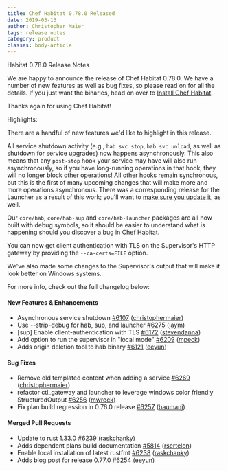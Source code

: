 ```yaml
---
title: Chef Habitat 0.78.0 Released
date: 2019-03-13
author: Christopher Maier
tags: release notes
category: product
classes: body-article
---
```


Habitat 0.78.0 Release Notes

We are happy to announce the release of Chef Habitat 0.78.0. We have a number of new features as well
as bug fixes, so please read on for all the details. If you just want the binaries, head on over to
[Install Chef Habitat](https://www.habitat.sh/docs/install-habitat/install-cli).

Thanks again for using Chef Habitat!

Highlights:

There are a handful of new features we'd like to highlight in this release.

All service shutdown activity (e.g., `hab svc stop`, `hab svc unload`, as well as shutdown for service upgrades) now happens asynchronously. This also means that any `post-stop` hook your service may have will also run asynchronously, so if you have long-running operations in that hook, they will no longer block other operations! All other hooks remain synchronous, but this is the first of many upcoming changes that will make more and more operations asynchronous. There was a corresponding release for the Launcher as a result of this work; you'll want to [make sure you update it](https://www.habitat.sh/docs/glossary/launcher), as well.

Our `core/hab`, `core/hab-sup` and `core/hab-launcher` packages are all now built with debug symbols, so it should be easier to understand what is happening should you discover a bug in Chef Habitat.

You can now get client authentication with TLS on the Supervisor's HTTP gateway by providing the `--ca-certs=FILE` option.

We've also made some changes to the Supervisor's output that will make it look better on Windows systems.

For more info, check out the full changelog below:

#### New Features & Enhancements
- Asynchronous service shutdown [#6107](https://github.com/habitat-sh/habitat/pull/6107) ([christophermaier](https://github.com/christophermaier))
- Use --strip-debug for hab, sup, and launcher [#6275](https://github.com/habitat-sh/habitat/pull/6275) ([jaym](https://github.com/jaym))
- [sup] Enable client-authentication with TLS [#6172](https://github.com/habitat-sh/habitat/pull/6172) ([stevendanna](https://github.com/stevendanna))
- Add option to run the supervisor in "local mode" [#6209](https://github.com/habitat-sh/habitat/pull/6209) ([mpeck](https://github.com/mpeck))
- Adds origin deletion tool to hab binary [#6121](https://github.com/habitat-sh/habitat/pull/6121) ([eeyun](https://github.com/eeyun))

#### Bug Fixes
- Remove old templated content when adding a service [#6269](https://github.com/habitat-sh/habitat/pull/6269) ([christophermaier](https://github.com/christophermaier))
- refactor ctl_gateway and launcher to leverage windows color friendly StructuredOutput [#6256](https://github.com/habitat-sh/habitat/pull/6256) ([mwrock](https://github.com/mwrock))
- Fix plan build regression in 0.76.0 release [#6257](https://github.com/habitat-sh/habitat/pull/6257) ([baumanj](https://github.com/baumanj))

#### Merged Pull Requests
- Update to rust 1.33.0 [#6239](https://github.com/habitat-sh/habitat/pull/6239) ([raskchanky](https://github.com/raskchanky))
- Adds dependent plans build documentation [#5814](https://github.com/habitat-sh/habitat/pull/5814) ([rsertelon](https://github.com/rsertelon))
- Enable local installation of latest rustfmt [#6238](https://github.com/habitat-sh/habitat/pull/6238) ([raskchanky](https://github.com/raskchanky))
- Adds blog post for release 0.77.0 [#6254](https://github.com/habitat-sh/habitat/pull/6254) ([eeyun](https://github.com/eeyun))
